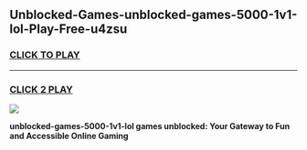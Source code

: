 
## Unblocked-Games-unblocked-games-5000-1v1-lol-Play-Free-u4zsu
<h3>
<a href="https://premium76.site?title=unblocked-games-5000-1v1-lol&ref=20M">CLICK TO PLAY</a></h3>
<hr>

<h3>
<a href="https://premium76.site?title=unblocked-games-5000-1v1-lol&ref=20M">CLICK 2 PLAY</a>
  
</h3>

<a href="https://premium76.site?title=unblocked-games-5000-1v1-lol&ref=19M"><img src="https://clearcache.store/games.png"></a>


**unblocked-games-5000-1v1-lol games unblocked: Your Gateway to Fun and Accessible Online Gaming**
